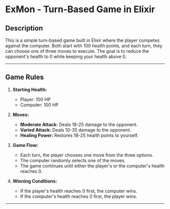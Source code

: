 # ExMon - Turn-Based Game in Elixir

## Description

This is a simple turn-based game built in Elixir where the player competes against the computer. Both start with 100 health points, and each turn, they can choose one of three moves to execute. The goal is to reduce the opponent's health to 0 while keeping your health above 0.

---

## Game Rules

1. **Starting Health:**
   - Player: 100 HP
   - Computer: 100 HP

2. **Moves:**
   - **Moderate Attack:** Deals 18-25 damage to the opponent.
   - **Varied Attack:** Deals 10-35 damage to the opponent.
   - **Healing Power:** Restores 18-25 health points to yourself.

3. **Game Flow:**
   - Each turn, the player chooses one move from the three options.
   - The computer randomly selects one of the moves.
   - The game continues until either the player's or the computer's health reaches 0.

4. **Winning Conditions:**
   - If the player's health reaches 0 first, the computer wins.
   - If the computer's health reaches 0 first, the player wins.

---
